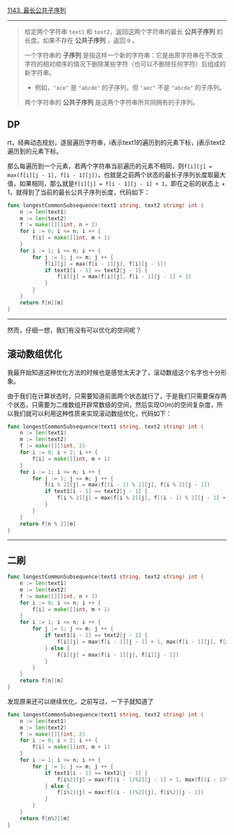 [1143. 最长公共子序列](https://leetcode.cn/problems/longest-common-subsequence/)

---

>给定两个字符串 `text1` 和 `text2`，返回这两个字符串的最长 **公共子序列** 的长度。如果不存在 **公共子序列** ，返回 `0` 。
>
>一个字符串的 **子序列** 是指这样一个新的字符串：它是由原字符串在不改变字符的相对顺序的情况下删除某些字符（也可以不删除任何字符）后组成的新字符串。
>
>- 例如，`"ace"` 是 `"abcde"` 的子序列，但 `"aec"` 不是 `"abcde"` 的子序列。
>
>两个字符串的 **公共子序列** 是这两个字符串所共同拥有的子序列。

## DP

rt，经典动态规划，逐层遍历字符串，i表示text1的遍历到的元素下标，j表示text2遍历到的元素下标。

那么每遍历到一个元素，若两个字符串当前遍历的元素不相同，则`f[i][j] = max(f[i][j - 1], f[i - 1][j])`，也就是之前两个状态的最长子序列长度取最大值，如果相同，那么就是`f[i][j] = f[i - 1][j - 1] + 1`，即在之前的状态上 + 1，就得到了当前的最长公共子序列长度，代码如下：

```go
func longestCommonSubsequence(text1 string, text2 string) int {
    n := len(text1)
    m := len(text2)
    f := make([][]int, n + 1)
    for i := 0; i <= n; i ++ {
        f[i] = make([]int, m + 1)
    }
    for i := 1; i <= n; i ++ {
        for j := 1; j <= m; j ++ {
            f[i][j] = max(f[i - 1][j], f[i][j - 1])
            if text1[i - 1] == text2[j - 1] {
                f[i][j] = max(f[i][j], f[i - 1][j - 1] + 1)
            }
        }
    }
    return f[n][m]
}
```

---

然而，仔细一想，我们有没有可以优化的空间呢？

## 滚动数组优化

我最开始知道这种优化方法的时候也是感觉太天才了，滚动数组这个名字也十分形象。

由于我们在计算状态时，只需要知道前面两个状态就行了，于是我们只需要保存两个状态，只需要为二维数组开辟常数级的空间，然后实现O(m)的空间复杂度，所以我们就可以利用这种性质来实现滚动数组优化，代码如下：

```go
func longestCommonSubsequence(text1 string, text2 string) int {
    n := len(text1)
    m := len(text2)
    f := make([][]int, 2)
    for i := 0; i < 2; i ++ {
        f[i] = make([]int, m + 1)
    }
    for i := 1; i <= n; i ++ {
        for j := 1; j <= m; j ++ {
            f[i % 2][j] = max(f[(i - 1) % 2][j], f[i % 2][j - 1])
            if text1[i - 1] == text2[j - 1] {
                f[i % 2][j] = max(f[i % 2][j], f[(i - 1) % 2][j - 1] + 1)
            }
        }
    }
    return f[n % 2][m]
}
```

----

## 二刷

```go
func longestCommonSubsequence(text1 string, text2 string) int {
    n := len(text1)
    m := len(text2)
    f := make([][]int, n + 1)
    for i := 0; i <= n; i ++ {
        f[i] = make([]int, m + 1)
    }
    for i := 1; i <= n; i ++ {
        for j := 1; j <= m; j ++ {
            if text1[i - 1] == text2[j - 1] {
                f[i][j] = max(f[i - 1][j - 1] + 1, max(f[i - 1][j], f[i][j - 1]))
            } else {
                f[i][j] = max(f[i - 1][j], f[i][j - 1])
            }
        }
    }
    return f[n][m]
}
```

发现原来还可以继续优化，之前写过，一下子就知道了

```go
func longestCommonSubsequence(text1 string, text2 string) int {
    n := len(text1)
    m := len(text2)
    f := make([][]int, 2)
    for i := 0; i < 2; i ++ {
        f[i] = make([]int, m + 1)
    }
    for i := 1; i <= n; i ++ {
        for j := 1; j <= m; j ++ {
            if text1[i - 1] == text2[j - 1] {
                f[i%2][j] = max(f[(i - 1)%2][j - 1] + 1, max(f[(i - 1)%2][j], f[i%2][j - 1]))
            } else {
                f[i%2][j] = max(f[(i - 1)%2][j], f[i%2][j - 1])
            }
        }
    }
    return f[n%2][m]
}
```

